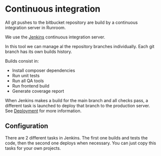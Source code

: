 # Continuous integration

All git pushes to the bitbucket repository are build by a continuous
integration server in Runroom.

We use the [Jenkins](https://jenkins.io/) continuous integration server.

In this tool we can manage al the repository branches individually. Each git branch 
has its own builds history.

Builds consist in:

- Install composer dependencies
- Run unit tests
- Run all QA tools
- Run frontend build
- Generate coverage report

When Jenkins makes a build for the main branch and all checks pass, a different
task is launched to deploy that branch to the production server. See [Deployment](Deployment.md) 
for more information.

## Configuration

There are 2 different tasks in Jenkins. The first one builds and tests the code, then the second one 
deploys when necessary. You can just copy this tasks for your own projects.
